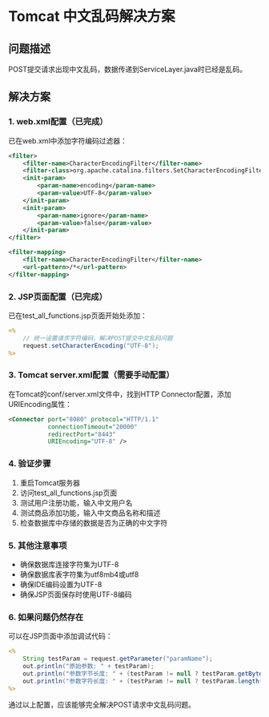 # Tomcat 中文乱码解决方案

## 问题描述
POST提交请求出现中文乱码，数据传递到ServiceLayer.java时已经是乱码。

## 解决方案

### 1. web.xml配置（已完成）
已在web.xml中添加字符编码过滤器：
```xml
<filter>
    <filter-name>CharacterEncodingFilter</filter-name>
    <filter-class>org.apache.catalina.filters.SetCharacterEncodingFilter</filter-class>
    <init-param>
        <param-name>encoding</param-name>
        <param-value>UTF-8</param-value>
    </init-param>
    <init-param>
        <param-name>ignore</param-name>
        <param-value>false</param-value>
    </init-param>
</filter>

<filter-mapping>
    <filter-name>CharacterEncodingFilter</filter-name>
    <url-pattern>/*</url-pattern>
</filter-mapping>
```

### 2. JSP页面配置（已完成）
已在test_all_functions.jsp页面开始处添加：
```jsp
<%
    // 统一设置请求字符编码，解决POST提交中文乱码问题
    request.setCharacterEncoding("UTF-8");
%>
```

### 3. Tomcat server.xml配置（需要手动配置）
在Tomcat的conf/server.xml文件中，找到HTTP Connector配置，添加URIEncoding属性：

```xml
<Connector port="8080" protocol="HTTP/1.1"
           connectionTimeout="20000"
           redirectPort="8443"
           URIEncoding="UTF-8" />
```

### 4. 验证步骤
1. 重启Tomcat服务器
2. 访问test_all_functions.jsp页面
3. 测试用户注册功能，输入中文用户名
4. 测试商品添加功能，输入中文商品名称和描述
5. 检查数据库中存储的数据是否为正确的中文字符

### 5. 其他注意事项
- 确保数据库连接字符集为UTF-8
- 确保数据库表字符集为utf8mb4或utf8
- 确保IDE编码设置为UTF-8
- 确保JSP页面保存时使用UTF-8编码

### 6. 如果问题仍然存在
可以在JSP页面中添加调试代码：
```jsp
<%
    String testParam = request.getParameter("paramName");
    out.println("原始参数: " + testParam);
    out.println("参数字节长度: " + (testParam != null ? testParam.getBytes().length : 0));
    out.println("参数字符长度: " + (testParam != null ? testParam.length() : 0));
%>
```

通过以上配置，应该能够完全解决POST请求中文乱码问题。